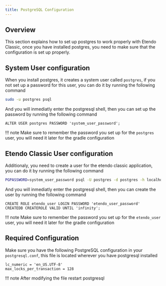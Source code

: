 ```yaml
---
title: PostgreSQL Configuration 
---
```


## Overview

This section explains how to set up postgres to work properly with Etendo Classic, once you have installed postgres, you need to make sure that the configuration is set up properly.

## System User configuration
When you install postgres, it creates a system user called `postgres`, if you not set up a password for this user, you can do it by running the following command
```bash
sudo -u postgres psql
```
And you will inmediatly enter the postgresql shell, then you can set up the password by running the following command
``` postgresql
ALTER USER postgres PASSWORD 'system_user_password';
```


!!! note
    Make sure to remember the password you set up for the `postgres` user, you will need it later for the gradle configuration

## Etendo Classic User configuration
Additionaly, you need to create a user for the etendo classic application, you can do it by running the following command
```bash
PGPASSWORD=system_user_password psql -U postgres -d postgres -h localhost
```

And you will inmediatly enter the postgresql shell, then you can create the user by running the following command
``` postgresql
CREATE ROLE etendo_user LOGIN PASSWORD 'etendo_user_password'  CREATEDB CREATEROLE VALID UNTIL 'infinity';
```
!!! note
    Make sure to remember the password you set up for the `etendo_user` user, you will need it later for the gradle configuration

## Required Configuration
Make sure you have the following PostgreSQL configuration in your `postgresql.conf`, this file is located wherever you have postgresql installed
```
lc_numeric = 'en_US.UTF-8'
max_locks_per_transaction = 128
```        

!!! note
    After modifying the file restart postgresql
